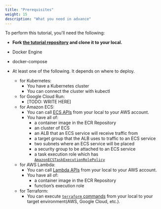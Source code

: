 ```yaml
---
title: "Prerequisites"
weight: 15
description: "What you need in advance"
---
```




To perform this tutorial, you'll need the following:

- **Fork [the tutorial repository](https://github.com/ca-dp/pipecd-tutorial) and clone it to your local.**

- Docker Engine
- docker-compose

- At least one of the following. It depends on where to deploy.
  - for Kubernetes:
    - You have a Kubernetes cluster
    - You can connect the cluster with kubectl
  - for Google Cloud Run:
    - [TODO: WRITE HERE]
  - for Amazon ECS:
    - You can call [ECS APIs](https://awscli.amazonaws.com/v2/documentation/api/latest/reference/ecs/index.html) from your local to your AWS account.
    - You have all of:
      - a container image in the ECR Repository
      - an cluster of ECS
      - an ALB that an ECS service will receive traffic from
      - a target group that the ALB uses to traffic to an ECS service
      - two subnets where an ECS service will be placed
      - a security group to be attached to an ECS service
      - a task execution role which has [`AmazonECSTaskExecutionRolePolicy`](https://docs.aws.amazon.com/ja_jp/aws-managed-policy/latest/reference/AmazonECSTaskExecutionRolePolicy.html)
  - for AWS Lambda:
    - You can call [Lambda APIs](https://awscli.amazonaws.com/v2/documentation/api/latest/reference/lambda/index.html) from your local to your AWS account.
    - You have all of:
      - a container image in the ECR Repository
      - function’s execution role
  - for Terraform:
    - You can execute [`terraform` commands](https://developer.hashicorp.com/terraform/cli/commands) from your local to your target environment(AWS, Google Cloud, etc.).


